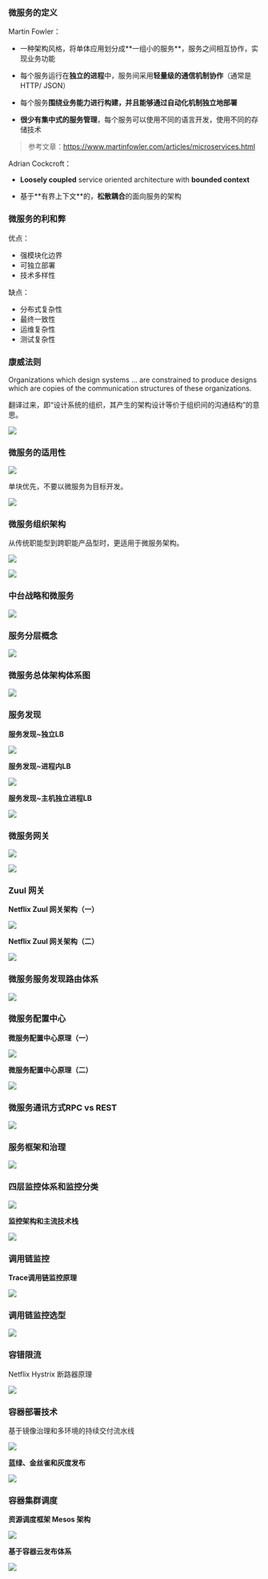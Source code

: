 ### 微服务的定义

Martin Fowler：

* ⼀种架构⻛格，将单体应⽤划分成**⼀组⼩的服务**，服务之间相互协作，实现业务功能 

* 每个服务运⾏在**独⽴的进程**中，服务间采⽤**轻量级的通信机制协作**（通常是HTTP/ JSON）

* 每个服务**围绕业务能⼒**进⾏构建，并且能够通过⾃动化机制**独⽴地部署**

* **很少有集中式的服务管理**，每个服务可以使⽤不同的语⾔开发，使⽤不同的存储技术

> 参考文章：https://www.martinfowler.com/articles/microservices.html

Adrian Cockcroft：

* **Loosely coupled** service oriented architecture with **bounded context**

* 基于**有界上下⽂**的，**松散耦合**的⾯向服务的架构

### 微服务的利和弊

优点：

* 强模块化边界
* 可独立部署
* 技术多样性

缺点：

* 分布式复杂性
* 最终一致性
* 运维复杂性
* 测试复杂性

### 康威法则

Organizations which design systems … are constrained to produce designs which are copies of the communication structures of these organizations.

翻译过来，即“设计系统的组织，其产⽣的架构设计等价于组织间的沟通结构”的意思。

![](https://img-blog.csdnimg.cn/20201221235113487.png)

### 微服务的适⽤性

![](https://img-blog.csdnimg.cn/20201221235304224.png)

单块优先，不要以微服务为目标开发。

![](https://img-blog.csdnimg.cn/20201221235356227.png)

### 微服务组织架构

从传统职能型到跨职能产品型时，更适用于微服务架构。

![](https://img-blog.csdnimg.cn/20201221235547331.png)

![](https://img-blog.csdnimg.cn/20201221235757886.png)

### 中台战略和微服务

![](https://img-blog.csdnimg.cn/20201221235941704.png)

### 服务分层概念

![](https://img-blog.csdnimg.cn/2020122200052081.png)

### 微服务总体架构体系图

![](https://img-blog.csdnimg.cn/20201222000610420.png)

### 服务发现

**服务发现~独⽴LB**

![](https://img-blog.csdnimg.cn/20201222000725989.png)

**服务发现~进程内LB**

![](https://img-blog.csdnimg.cn/2020122200080453.png)

**服务发现~主机独⽴进程LB**

![](https://img-blog.csdnimg.cn/2020122200084982.png)

### 微服务⽹关

![](https://img-blog.csdnimg.cn/20201222000922932.png)

![](https://img-blog.csdnimg.cn/20201222000957182.png)

### Zuul ⽹关

**Netflix Zuul ⽹关架构（⼀）**

![](https://img-blog.csdnimg.cn/20201222001750402.png)

**Netflix Zuul ⽹关架构（⼆）**

![](https://img-blog.csdnimg.cn/20201222001833944.png)

### 微服务服务发现路由体系

![](https://img-blog.csdnimg.cn/2020122200191071.png)

### 微服务配置中⼼

**微服务配置中⼼原理（⼀）**

![](https://img-blog.csdnimg.cn/20201222001956300.png)

**微服务配置中⼼原理（二）**

![](https://img-blog.csdnimg.cn/20201222002023156.png)

### 微服务通讯方式RPC vs REST

![](https://img-blog.csdnimg.cn/20201222002107500.png)

### 服务框架和治理

![](https://img-blog.csdnimg.cn/20201222002330774.png)

### 四层监控体系和监控分类

![](https://img-blog.csdnimg.cn/20201222002545790.png)

**监控架构和主流技术栈**

![](https://img-blog.csdnimg.cn/20201222002622598.png)

### 调⽤链监控

**Trace调⽤链监控原理**

![](https://img-blog.csdnimg.cn/20201222002702694.png)

### 调⽤链监控选型

![](https://img-blog.csdnimg.cn/20201222002923155.png)

### 容错限流

Netflix Hystrix 断路器原理

![](https://img-blog.csdnimg.cn/20201222003026387.png)

### 容器部署技术

基于镜像治理和多环境的持续交付流⽔线

![](https://img-blog.csdnimg.cn/20201222003142117.png)

**蓝绿、⾦丝雀和灰度发布**

![](https://img-blog.csdnimg.cn/20201222003210497.png)

### 容器集群调度

**资源调度框架 Mesos 架构**

![](https://img-blog.csdnimg.cn/20201222003241259.png)

**基于容器云发布体系**

![](https://img-blog.csdnimg.cn/20201222003255422.png) 